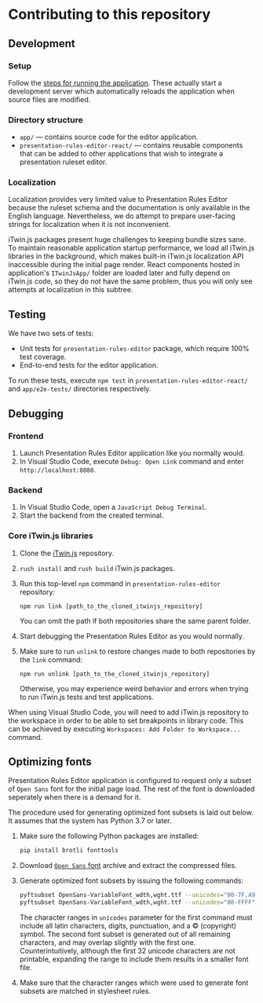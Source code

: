 # Contributing to this repository

## Development

### Setup

Follow the [steps for running the application](./README.md#using). These actually start a development server which automatically reloads the application when source files are modified.

### Directory structure

* `app/` — contains source code for the editor application.
* `presentation-rules-editor-react/` — contains reusable components that can be added to other applications that wish to integrate a presentation ruleset editor.

### Localization

Localization provides very limited value to Presentation Rules Editor because the ruleset schema and the documentation is only available in the English language. Nevertheless, we do attempt to prepare user-facing strings for localization when it is not inconvenient.

iTwin.js packages present huge challenges to keeping bundle sizes sane. To maintain reasonable application startup performance, we load all iTwin.js libraries in the background, which makes built-in iTwin.js localization API inaccessible during the initial page render. React components hosted in application's `ITwinJsApp/` folder are loaded later and fully depend on iTwin.js code, so they do not have the same problem, thus you will only see attempts at localization in this subtree.

## Testing

We have two sets of tests:

* Unit tests for `presentation-rules-editor` package, which require 100% test coverage.
* End-to-end tests for the editor application.

To run these tests, execute `npm test` in `presentation-rules-editor-react/` and `app/e2e-tests/` directories respectively.

## Debugging

### Frontend

1. Launch Presentation Rules Editor application like you normally would.
2. In Visual Studio Code, execute `Debug: Open Link` command and enter `http://localhost:8080`.

### Backend

1. In Visual Studio Code, open a  `JavaScript Debug Terminal`.
2. Start the backend from the created terminal.

### Core iTwin.js libraries

1. Clone the [iTwin.js](https://github.com/imodeljs/imodeljs) repository.
2. `rush install` and `rush build` iTwin.js packages.
3. Run this top-level `npm` command in `presentation-rules-editor` repository:

    ```shell
    npm run link [path_to_the_cloned_itwinjs_repository]
    ```

    You can omit the path if both repositories share the same parent folder.
4. Start debugging the Presentation Rules Editor as you would normally.
5. Make sure to run `unlink` to restore changes made to both repositories by the `link` command:

    ```shell
    npm run unlink [path_to_the_cloned_itwinjs_repository]
    ```

    Otherwise, you may experience weird behavior and errors when trying to run iTwin.js tests and test applications.

When using Visual Studio Code, you will need to add iTwin.js repository to the workspace in order to be able to set breakpoints in library code. This can be achieved by executing `Workspaces: Add Folder to Workspace...` command.

## Optimizing fonts

Presentation Rules Editor application is configured to request only a subset of `Open Sans` font for the initial page load. The rest of the font is downloaded seperately when there is a demand for it.

The procedure used for generating optimized font subsets is laid out below. It assumes that the system has Python 3.7 or later.

1. Make sure the following Python packages are installed:

    ```bash
    pip install brotli fonttools
    ```

2. Download [`Open Sans` font](https://fonts.google.com/specimen/Open+Sans) archive and extract the compressed files.
3. Generate optimized font subsets by issuing the following commands:

    ```bash
    pyftsubset OpenSans-VariableFont_wdth,wght.ttf --unicodes="00-7F,A9" --flavor="woff2" --output-file=OpenSans-subset.woff2
    pyftsubset OpenSans-VariableFont_wdth,wght.ttf --unicodes="80-FFFF" --flavor="woff2" --output-file=OpenSans-rest.woff2
    ```

    The character ranges in `unicodes` parameter for the first command must include all latin characters, digits, punctuation, and a © (copyright) symbol. The second font subset is generated out of all remaining characters, and may overlap slightly with the first one. Counterintuitively, although the first 32 unicode characters are not printable, expanding the range to include them results in a smaller font file.
4. Make sure that the character ranges which were used to generate font subsets are matched in stylesheet rules.
